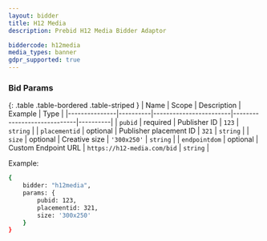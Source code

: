 ```yaml
---
layout: bidder
title: H12 Media
description: Prebid H12 Media Bidder Adaptor

biddercode: h12media
media_types: banner
gdpr_supported: true
---
```



### Bid Params

{: .table .table-bordered .table-striped }
| Name          | Scope    | Description            | Example                     | Type     |
|---------------|----------|------------------------|-----------------------------|----------|
| `pubid`       | required | Publisher ID           | `123`                       | `string` |
| `placementid` | optional | Publisher placement ID | `321`                       | `string` |
| `size`        | optional | Creative size          | `'300x250'`                 | `string` |
| `endpointdom` | optional | Custom Endpoint URL    | `https://h12-media.com/bid` | `string` |

Example:

``` bash
{
    bidder: "h12media",
    params: {
        pubid: 123,
        placementid: 321,
        size: '300x250'
    }
}
```
